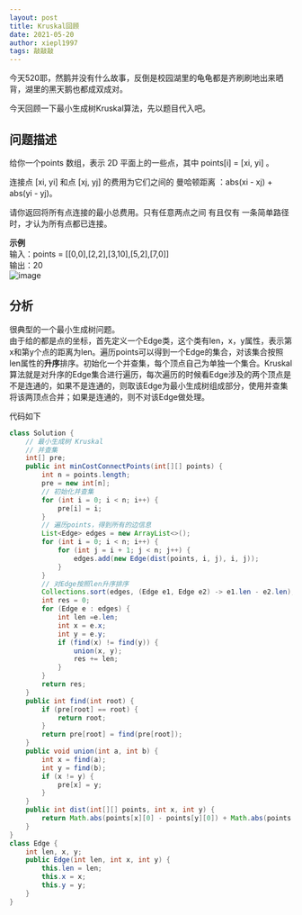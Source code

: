 ```yaml
---
layout: post
title: Kruskal回顾
date: 2021-05-20
author: xiepl1997
tags: 敲敲敲
---
```


今天520耶，然鹅并没有什么故事，反倒是校园湖里的龟龟都是齐刷刷地出来晒背，湖里的黑天鹅也都成双成对。  

今天回顾一下最小生成树Kruskal算法，先以题目代入吧。  

## 问题描述
给你一个points 数组，表示 2D 平面上的一些点，其中 points[i] = [xi, yi] 。  

连接点 [xi, yi] 和点 [xj, yj] 的费用为它们之间的 曼哈顿距离 ：abs(xi - xj) + abs(yi - yj)。  

请你返回将所有点连接的最小总费用。只有任意两点之间 有且仅有 一条简单路径时，才认为所有点都已连接。  

**示例**  
输入：points = [[0,0],[2,2],[3,10],[5,2],[7,0]]  
输出：20  
![image](https://img2020.cnblogs.com/blog/1349129/202105/1349129-20210521101810505-416781215.jpg)

## 分析
很典型的一个最小生成树问题。  
由于给的都是点的坐标，首先定义一个Edge类，这个类有len，x，y属性，表示第x和第y个点的距离为len。遍历points可以得到一个Edge的集合，对该集合按照len属性的**升序**排序。初始化一个并查集，每个顶点自己为单独一个集合。Kruskal算法就是对升序的Edge集合进行遍历，每次遍历的时候看Edge涉及的两个顶点是不是连通的，如果不是连通的，则取该Edge为最小生成树组成部分，使用并查集将该两顶点合并；如果是连通的，则不对该Edge做处理。  

代码如下
```java
class Solution {
    // 最小生成树 Kruskal
    // 并查集
    int[] pre;
    public int minCostConnectPoints(int[][] points) {
        int n = points.length;
        pre = new int[n];
        // 初始化并查集
        for (int i = 0; i < n; i++) {
            pre[i] = i;
        }
        // 遍历points，得到所有的边信息
        List<Edge> edges = new ArrayList<>();
        for (int i = 0; i < n; i++) {
            for (int j = i + 1; j < n; j++) {
                edges.add(new Edge(dist(points, i, j), i, j));
            }
        }
        // 对Edge按照len升序排序
        Collections.sort(edges, (Edge e1, Edge e2) -> e1.len - e2.len);
        int res = 0;
        for (Edge e : edges) {
            int len =e.len;
            int x = e.x;
            int y = e.y;
            if (find(x) != find(y)) {
                union(x, y);
                res += len;
            }
        }
        return res;
    }
    public int find(int root) {
        if (pre[root] == root) {
            return root;
        }
        return pre[root] = find(pre[root]);
    }
    public void union(int a, int b) {
        int x = find(a);
        int y = find(b);
        if (x != y) {
            pre[x] = y;
        }
    }
    public int dist(int[][] points, int x, int y) {
        return Math.abs(points[x][0] - points[y][0]) + Math.abs(points[x][1] - points[y][1]);
    }
}
class Edge {
    int len, x, y;
    public Edge(int len, int x, int y) {
        this.len = len;
        this.x = x;
        this.y = y;
    }
}
```